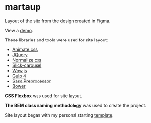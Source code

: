 # martaup
<p>Layout of the site from the design created in Figma.</p>

<p>View a <a href="https://igor-muram.github.io/martaup/index.html" target="_blank">demo</a>.</p>

<p>These libraries and tools were used for site layout:</p>

<ul>
	<li><a href="https://daneden.github.io/animate.css/" target="_blank">Animate.css</a></li>
	<li><a href="https://jquery.com" target="_blank">JQuery</a></li>
	<li><a href="https://necolas.github.io/normalize.css/" target="_blank">Normalize.css</a></li>
	<li><a href="https://kenwheeler.github.io/slick/" target="_blank">Slick-carousel</a></li>
	<li><a href="https://wowjs.uk" target="_blank">Wow.js</a></li>
	<li><a href="https://gulpjs.com" target="_blank">Gulp 4</a></li>
	<li><a href="https://sass-scss.ru" target="_blank">Sass Preprocessor</a></li>
	<li><a href="https://bower.io" target="_blank">Bower</a></li>
</ul>

<p><b>CSS Flexbox</b> was used for site layout.</p>

<p><b>The BEM class naming methodology</b> was used to create the project.</p>

<p>Site layout began with my personal starting <a href="https://igor-muram.github.io/webtemplate/index.html" target="_blank">template</a>.</p>